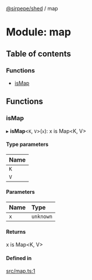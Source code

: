 [@sirpepe/shed](../README.md) / map

# Module: map

## Table of contents

### Functions

- [isMap](map.md#ismap)

## Functions

### isMap

▸ **isMap**<`K`, `V`\>(`x`): x is Map<K, V\>

#### Type parameters

| Name |
| :------ |
| `K` |
| `V` |

#### Parameters

| Name | Type |
| :------ | :------ |
| `x` | `unknown` |

#### Returns

x is Map<K, V\>

#### Defined in

[src/map.ts:1](https://github.com/SirPepe/shed/blob/0fa77b2/src/map.ts#L1)
